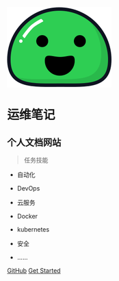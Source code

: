 ![logo](_media/icon.svg)

# 运维笔记

## 个人文档网站

> 任务技能

* 自动化

* DevOps

* 云服务

* Docker

* kubernetes

* 安全

* ......

  

[GitHub](https://github.com/tdlinux/tdlinux.git)
[Get Started](README.md)